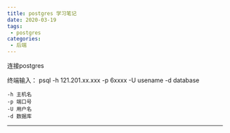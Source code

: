 ```yaml
---
title: postgres 学习笔记
date: 2020-03-19
tags:
 - postgres
categories:
 - 后端
---
```


连接postgres

终端输入： psql -h 121.201.xx.xxx -p 6xxxx -U usename -d database

```
-h 主机名
-p 端口号
-U 用户名
-d 数据库
```
<!-- more -->
------

